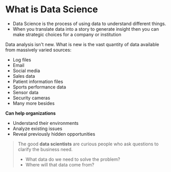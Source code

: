 # What is Data Science

- Data Science is the process of using data to understand different things. 
- When you translate data into a story to generate insight then you can make strategic choices for a company or institution

Data analysis isn't new. What is new is the vast quantity of data available from massively varied sources:

- Log files
- Email
- Social media
- Sales data
- Patient information files
- Sports performance data
- Sensor data
- Security cameras
- Many more besides

**Can help organizations**

- Understand their environments
- Analyze existing issues
- Reveal previously hidden opportunities

> The good **data scientists** are curious people who ask questions to clarify the business need.
> - What data do we need to solve the problem?
> - Where will that data come from?

